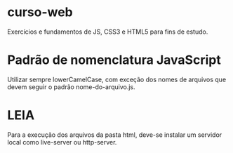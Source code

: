 # curso-web
 Exercícios e fundamentos de JS, CSS3 e HTML5 para fins de estudo.

# Padrão de nomenclatura JavaScript

Utilizar sempre lowerCamelCase, com exceção dos nomes de arquivos que devem seguir o padrão nome-do-arquivo.js.

# LEIA
Para a execução dos arquivos da pasta html, deve-se instalar um servidor local como live-server ou http-server.